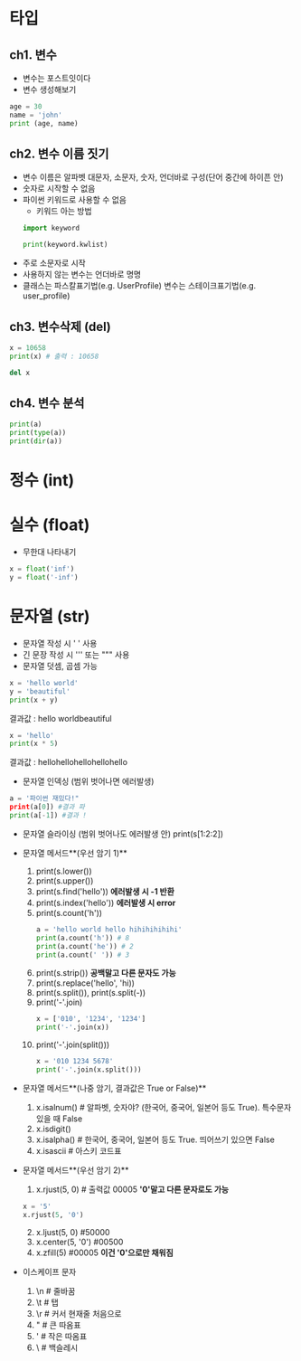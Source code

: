 # 타입

## ch1. 변수
* 변수는 포스트잇이다
* 변수 생성해보기
```python
age = 30
name = 'john'
print (age, name)
```

## ch2. 변수 이름 짓기
* 변수 이름은 알파벳 대문자, 소문자, 숫자, 언더바로 구성(단어 중간에 하이픈 안)
* 숫자로 시작할 수 없음
* 파이썬 키워드로 사용할 수 없음
    * 키워드 아는 방법
    ```python
    import keyword

    print(keyword.kwlist)
    ```
* 주로 소문자로 시작
* 사용하지 않는 변수는 언더바로 명명
* 클래스는 파스칼표기법(e.g. UserProfile)
  변수는 스테이크표기법(e.g. user_profile)

## ch3. 변수삭제 (del)
```python
x = 10658
print(x) # 출력 : 10658

del x
```

## ch4. 변수 분석
```python
print(a)
print(type(a))
print(dir(a))
```

# 정수 (int)
# 실수 (float)
* 무한대 나타내기
```python
x = float('inf')
y = float('-inf')
```
# 문자열 (str)
* 문자열 작성 시 ' ' 사용
* 긴 문장 작성 시 ''' 또는 """ 사용
* 문자열 덧셈, 곱셈 가능
```python
x = 'hello world'
y = 'beautiful'
print(x + y)
```
결과값 : hello worldbeautiful

```python
x = 'hello'
print(x * 5)
```
결과값 : hellohellohellohellohello

* 문자열 인덱싱 (범위 벗어나면 에러발생)
```python
a = '파이썬 재밌다!"
print(a[0]) #결과 파
print(a[-1]) #결과 !
```

* 문자열 슬라이싱 (범위 벗어나도 에러발생 안)
print(s[1:2:2])

* 문자열 메서드**(우선 암기 1)**
    1. print(s.lower())
    2. print(s.upper())
    3. print(s.find('hello')) **에러발생 시 -1 반환**
    4. print(s.index('hello')) **에러발생 시 error**
    5. print(s.count('h'))
        ```python
        a = 'hello world hello hihihihihihi'
        print(a.count('h')) # 8
        print(a.count('he')) # 2
        print(a.count(' ')) # 3
        ```
    6. print(s.strip()) **공백말고 다른 문자도 가능**
    7. print(s.replace('hello', 'hi))
    8. print(s.split()), print(s.split(-))
    9. print('-'.join)
        ```python
        x = ['010', '1234', '1234']
        print('-'.join(x))
        ```
    10. print('-'.join(split()))
        ```python
        x = '010 1234 5678'
        print('-'.join(x.split()))
        ```
    
* 문자열 메서드**(나중 암기, 결과값은 True or False)**
    1. x.isalnum() # 알파벳, 숫자야? (한국어, 중국어, 일본어 등도 True). 특수문자있을 때 False
    2. x.isdigit()
    3. x.isalpha() # 한국어, 중국어, 일본어 등도 True. 띄어쓰기 있으면 False
    4. x.isascii # 아스키 코드표

* 문자열 메서드**(우선 암기 2)**
    1. x.rjust(5, 0) # 출력값 00005 **'0'말고 다른 문자로도 가능**
    ```python
    x = '5'
    x.rjust(5, '0')
    ```
    2. x.ljust(5, 0) #50000
    3. x.center(5, '0') #00500
    4. x.zfill(5) #00005 **이건 '0'으로만 채워짐**

* 이스케이프 문자
    1. \n # 줄바꿈
    2. \t # 탭
    3. \r # 커서 현재줄 처음으로
    4. \" # 큰 따옴표
    5. \' # 작은 따옴표
    6. \\ # 백슬레시